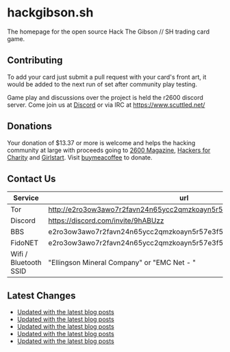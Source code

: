 # hackgibson.sh
The homepage for the open source Hack The Gibson // SH trading card game.


## Contributing

To add your card just submit a pull request with your card's front art, it would be added to the next run of set after community play testing.

Game play and discussions over the project is held the r2600 discord server. Come join us at [Discord](https://discord.com/invite/9hABUzz) or via IRC at https://www.scuttled.net/


## Donations

Your donation of $13.37 or more is welcome and helps the hacking community at large with proceeds going to [2600 Magazine](https://2600.com/), [Hackers for Charity](https://hackersforcharity.org) and [Girlstart](https://girlstart.org).  Visit [buymeacoffee](https://www.buymeacoffee.com/hackgibson.sh) to donate.


## Contact Us

Service | url
-|-
Tor | http://e2ro3ow3awo7r2favn24n65ycc2qmzkoayn5r57e3f56nvjwdcgg32ad.onion
Discord | https://discord.com/invite/9hABUzz
BBS | e2ro3ow3awo7r2favn24n65ycc2qmzkoayn5r57e3f56nvjwdcgg32ad.onion:23
FidoNET | e2ro3ow3awo7r2favn24n65ycc2qmzkoayn5r57e3f56nvjwdcgg32ad.onion:24554
Wifi / Bluetooth SSID | "Ellingson Mineral Company" or "EMC Net - <fidonet address>"

## Latest Changes
<!-- BLOG-POST-LIST:START -->
- [Updated with the latest blog posts](https://github.com/DFW2600/hackgibson.sh/commit/b2c5f19d5ba1e228e56eb1aca8d0240567efda09)
- [Updated with the latest blog posts](https://github.com/DFW2600/hackgibson.sh/commit/a370df1e97ce8132eb2eec05f14b7d55963209af)
- [Updated with the latest blog posts](https://github.com/DFW2600/hackgibson.sh/commit/040b9d0fdc994de70e0d3bc6c9bb8ebbf466b4bc)
- [Updated with the latest blog posts](https://github.com/DFW2600/hackgibson.sh/commit/dde657edbf6477437e0d7c8c73b44c86d06b063e)
- [Updated with the latest blog posts](https://github.com/DFW2600/hackgibson.sh/commit/223ede873ae3751a2748becb6c26b05cb901d144)
<!-- BLOG-POST-LIST:END -->
